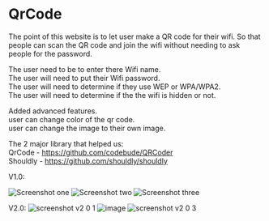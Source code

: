 # QrCode
The point of this website is to let user make a QR code for their wifi. So that people can scan the QR code and join the wifi without needing to ask people for the password.

The user need to be to enter there Wifi name.\
The user will need to put their Wifi password.\
The user will need to determine if they use WEP or WPA/WPA2.\
The user will need to determine if the the wifi is hidden or not.

Added advanced features.\
user can change color of the qr code.\
user can change the image to their own image.

The 2 major library that helped us:\
QrCode - https://github.com/codebude/QRCoder
\
Shouldly - https://github.com/shouldly/shouldly

V1.0:

![Screenshot one](https://user-images.githubusercontent.com/37791942/230431309-f86d8750-ba78-4a52-8a23-f036e269025a.png)
![Screenshot two](https://user-images.githubusercontent.com/37791942/230431584-1faa829a-b659-4567-af0c-c56598aade34.png)
![Screenshot three](https://user-images.githubusercontent.com/37791942/230432077-c757094f-991a-4c2d-bea7-9a8e27d4fa62.png)

V2.0:
![screenshot v2 0 1](https://user-images.githubusercontent.com/37791942/230694473-e3e03a3c-7992-4943-b70b-f15ca2972875.png)
![image](https://user-images.githubusercontent.com/37791942/230694409-5783aab8-952a-4163-ab65-a31f78cd1102.png)
![screenshot v2 0 3](https://user-images.githubusercontent.com/37791942/230694452-cc083fc2-06bf-4723-befb-91570ceb708d.png)
